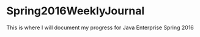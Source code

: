 # Spring2016WeeklyJournal
This is where I will document my progress for Java Enterprise Spring 2016
